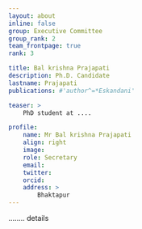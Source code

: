 ```yaml
---
layout: about
inline: false
group: Executive Committee
group_rank: 2
team_frontpage: true
rank: 3

title: Bal krishna Prajapati
description: Ph.D. Candidate
lastname: Prajapati
publications: #'author^=*Eskandani'

teaser: >
    PhD student at ....

profile:
    name: Mr Bal krishna Prajapati
    align: right
    image: 
    role: Secretary
    email: 
    twitter: 
    orcid: 
    address: >
        Bhaktapur
---
```


........
details